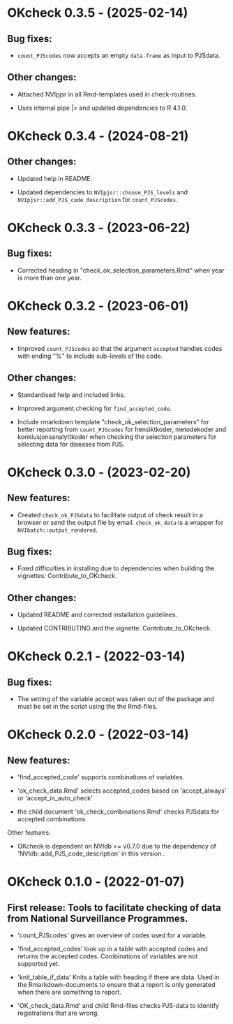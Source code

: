 # OKcheck 0.3.5 - (2025-02-14)

## Bug fixes:

- `count_PJScodes` now accepts an empty `data.frame` as input to PJSdata.


## Other changes:

- Attached NVIpjsr in all Rmd-templates used in check-routines. 

- Uses internal pipe |> and updated dependencies to R 4.1.0.


# OKcheck 0.3.4 - (2024-08-21)

## Other changes:

- Updated help in README.

- Updated dependencies to `NVIpjsr::choose_PJS_levels`  and `NVIpjsr::add_PJS_code_description` for `count_PJScodes`. 


# OKcheck 0.3.3 - (2023-06-22)

## Bug fixes:

- Corrected heading in "check_ok_selection_parameters.Rmd" when year is more than one year.


# OKcheck 0.3.2 - (2023-06-01)

## New features:

- Improved `count_PJScodes` so that the argument `accepted` handles codes with ending "%" to include sub-levels of the code.


## Other changes:

- Standardised help and included links. 

- Improved argument checking for `find_accepted_code`.

- Include rmarkdown template "check_ok_selection_parameters" for better reporting from `count_PJScodes` for hensiktkoder, metodekoder and konklusjonsanalyttkoder when checking the selection parameters for selecting data for diseases from PJS.


# OKcheck 0.3.0 - (2023-02-20)


## New features:

- Created `check_ok_PJSdata` to facilitate output of check result in a browser or send the output file by email. `check_ok_data` is a wrapper for `NVIbatch::output_rendered`.


## Bug fixes:

- Fixed difficulties in installing due to dependencies when building the vignettes: Contribute_to_OKcheck.


## Other changes:

- Updated README and corrected installation guidelines.

- Updated CONTRIBUTING and the vignette: Contribute_to_OKcheck.


# OKcheck 0.2.1 - (2022-03-14)

## Bug fixes:

- The setting of the variable accept was taken out of the package and must be set in the script using the the Rmd-files.


# OKcheck 0.2.0 - (2022-03-14)

## New features:

- 'find_accepted_code' supports combinations of variables.

- 'ok_check_data.Rmd' selects accepted_codes based on 'accept_always' or 'accept_in_auto_check' 

- the child document 'ok_check_combinations.Rmd' checks PJSdata for accepted combinations.


Other features:

- OKcheck is dependent on NVIdb >= v0.7.0 due to the dependency of 'NVIdb::add_PJS_code_description' in this version..

  
# OKcheck 0.1.0 - (2022-01-07)

## First release: Tools to facilitate checking of data from National Surveillance Programmes.

- 'count_PJScodes' gives an overview of codes used for a variable.

- 'find_accepted_codes' look up in a table with accepted codes and returns the accepted codes. Combinations of variables are not supported yet.

- 'knit_table_if_data' Knits a table with heading if there are data. Used in the Rmarkdown-documents to ensure that a report is only generated when there are something to report. 

- 'OK_check_data.Rmd' and child Rmd-files checks PJS-data to identify registrations that are wrong. 
